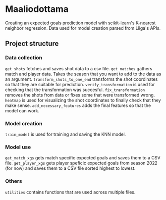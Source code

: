 # Maaliodottama

Creating an expected goals prediction model with scikit-learn's K-nearest neighbor regression.
Data used for model creation parsed from Liiga's APIs.

## Project structure

### Data collection

```get_shots``` fetches and saves shot data to a csv file.
```get_matches``` gathers match and player data. Takes the season that you want to add to the data as an argument.
```transform_shots_to_one_end``` transforms the shot coordinates so that they are suitable for prediction.
```verify_transformation``` is used for checking that the transformation was succesful.
```fix_transformation``` removes the shots from data or fixes some that were transformed wrong.
```heatmap``` is used for visualizing the shot coordinates to finally check that they make sense.
```add_necessary_features``` adds the final features so that the model can work.

### Model creation

```train_model``` is used for training and saving the KNN model.

### Model use

```get_match_xgs``` gets match specific expected goals and saves them to a CSV file.
```get_player_xgs``` gets player speficic expected goals from season 2022 (for now) and saves them to a CSV file sorted highest to lowest.

### Others
```utilities``` contains functions that are used across multiple files.



